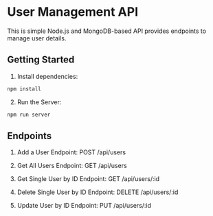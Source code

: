 # User Management API

This is simple Node.js and MongoDB-based API provides endpoints to manage user details.

## Getting Started

1. Install dependencies:

```bash
npm install
```

2. Run the Server:

```bash
npm run server
```

## Endpoints

1. Add a User
Endpoint: POST /api/users

2. Get All Users
Endpoint: GET /api/users

3. Get Single User by ID
Endpoint: GET /api/users/:id

4. Delete Single User by ID
Endpoint: DELETE /api/users/:id

5. Update User by ID
Endpoint: PUT /api/users/:id

